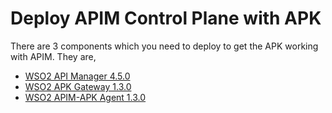 # Deploy APIM Control Plane with APK

There are 3 components which you need to deploy to get the APK working with APIM. They are,

- [WSO2 API Manager 4.5.0](../control-plane/apim-deploy.md)
- [WSO2 APK Gateway 1.3.0](../control-plane/apk-deploy.md)
- [WSO2 APIM-APK Agent 1.3.0](../control-plane/apim-apk-agent-deploy.md)
